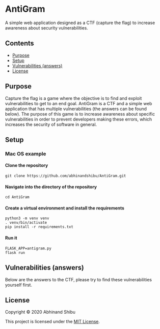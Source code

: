 # AntiGram
A simple web application designed as a CTF (capture the flag) to increase awareness about security vulnerabilities.

## Contents
* [Purpose](#purpose)
* [Setup](#setup)
* [Vulnerabilities (answers)](#vulerabilities-(answers))
* [License](#license)

## Purpose

Capture the flag is a game where the objective is to find and exploit vulnerabilities to get to an end goal. AntiGram is a CTF and a simple web application that has multiple vulnerabilities (the answers can be found below). The purpose of this game is to increase awareness about specific vulnerabilities in order to prevent developers making these errors, which increases the security of software in general.

## Setup

### Mac OS example
#### Clone the repository
```
git clone https://github.com/abhinandshibu/AntiGram.git
```

#### Navigate into the directory of the repository
```
cd AntiGram
```

#### Create a virtual environment and install the requirements
```
python3 -m venv venv
. venv/bin/activate
pip install -r requirements.txt
```

#### Run it
```
FLASK_APP=antigram.py
flask run
```

## Vulnerabilities (answers)

Below are the answers to the CTF, please try to find these vulnerabilities yourself first.


## License

Copyright © 2020 Abhinand Shibu

This project is licensed under the [MIT License](/LICENSE).
